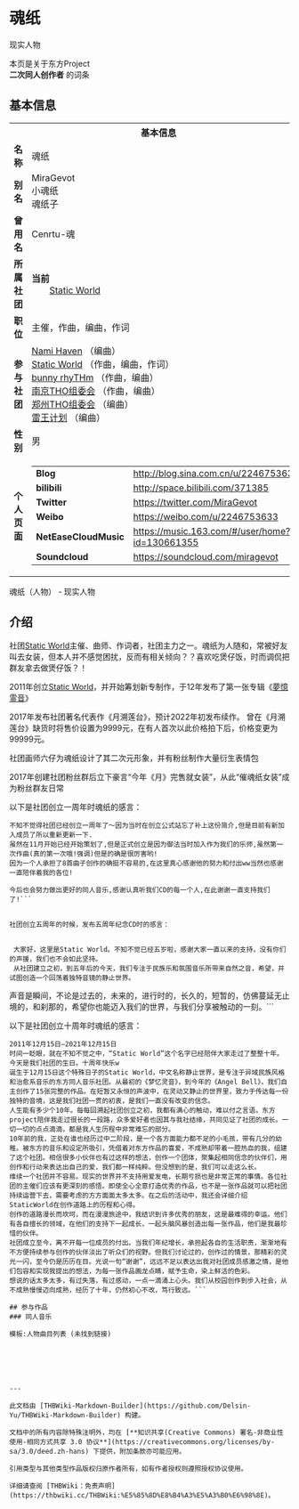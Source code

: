 # 魂纸

<!-- source html: G:\repos\THBWiki-Markdown-Builder\THBWikiMarkdown\Temp\main\1\1e\ns0%3A%E9%AD%82%E7%BA%B8.html -->

现实人物

本页是关于东方Project  
 **二次同人创作者** 的词条
## 基本信息

<table><tbody><tr><th colspan="3">基本信息</th></tr><tr><td class="label"><b>名称</b></td><td> 魂纸 </td></tr><tr><td class="label"><b>别名</b></td><td>MiraGevot<br>小魂纸<br>魂纸子</td></tr><tr><td class="label"><b>曾用名</b></td><td>Cenrtu-魂</td></tr><tr><td class="label"><b>所属社团</b></td><td><b>当前</b><div style="margin-left:2em;"><a href="./Static_World.md" title="Static World">Static World</a></div></td></tr><tr><td class="label"><b>职位</b></td><td>主催，作曲，编曲，作词</td></tr><tr><td class="label"><b>参与社团</b></td><td><a href="./Nami_Haven.md" title="Nami Haven">Nami Haven</a> （编曲）<br><a href="./Static_World.md" title="Static World">Static World</a> （作曲，编曲，作词）<br><a href="./bunny_rhyTHm.md" title="bunny rhyTHm">bunny rhyTHm</a> （作曲，编曲）<br><a href="/index.php?title=%E5%8D%97%E4%BA%ACTHO%E7%BB%84%E5%A7%94%E4%BC%9A&amp;action=edit&amp;redlink=1" class="new" title="南京THO组委会（页面不存在）">南京THO组委会</a> （作曲，编曲）<br><a href="./郑州THO组委会.md" title="郑州THO组委会">郑州THO组委会</a> （编曲）<br><a href="./雷王计划.md" title="雷王计划">雷王计划</a> （编曲）</td></tr><tr><td class="label"><b>性别</b></td><td>男</td></tr><tr><td class="label"><b>个人页面</b></td><td><table border="0" cellspacing="0" cellpadding="0"><tbody><tr><td><b>Blog</b></td><td><a rel="nofollow" class="external free" href="http://blog.sina.com.cn/u/2246753633">http://blog.sina.com.cn/u/2246753633</a></td></tr><tr><td><b>bilibili</b></td><td><a rel="nofollow" class="external free" href="http://space.bilibili.com/371385">http://space.bilibili.com/371385</a></td></tr><tr><td><b>Twitter</b></td><td><a rel="nofollow" class="external free" href="https://twitter.com/MiraGevot">https://twitter.com/MiraGevot</a></td></tr><tr><td><b>Weibo</b></td><td><a rel="nofollow" class="external free" href="https://weibo.com/u/2246753633">https://weibo.com/u/2246753633</a></td></tr><tr><td><b>NetEaseCloudMusic</b></td><td><a rel="nofollow" class="external free" href="https://music.163.com/#/user/home?id=130661355">https://music.163.com/#/user/home?id=130661355</a></td></tr><tr><td><b>Soundcloud</b></td><td><a rel="nofollow" class="external free" href="https://soundcloud.com/miragevot">https://soundcloud.com/miragevot</a></td></tr></tbody></table></td></tr></tbody></table>

魂纸（人物） - 现实人物
## 介绍
  
社团[Static World](./Static_World.md)主催、曲师、作词者，社团主力之一。魂纸为人随和，常被好友叫去女装，但本人并不感觉困扰，反而有相关倾向？？喜欢吃煲仔饭，时而调侃把群友拿去做煲仔饭？！
  
  
2011年创立[Static World](./Static_World.md)，并开始筹划新专制作，于12年发布了第一张专辑《[夢憶霊音](./夢憶霊音.md)》
  
  
2017年发布社团著名代表作《月溯莲台》，预计2022年初发布续作。
曾在《月溯莲台》缺货时将售价设置为9999元，在有人首次以此价格拍下后，价格变更为99999元。
  
  
社团画师六仔为魂纸设计了其二次元形象，并有粉丝制作大量衍生表情包
  
  
2017年创建社团粉丝群后立下豪言“今年《月》完售就女装”，从此“催魂纸女装”成为粉丝群友日常
  
  
以下是社团创立一周年时魂纸的感言：
  

```
不知不觉得社团已经创立一周年了～因为当时在创立公式站忘了补上这份简介,但是目前有新加入成员了所以重新更新一下.
虽然在11月开始已经开始策划了,但是正式创立是因为御法当时加入作为我们的乐师,虽然第一次作曲(真的第一次哦!强调)但是的确是很厉害哟!
因为一个人承担了8首曲子创作的确挺不容易的,在这里真心感谢他的努力和付出ww当然也感谢一直陪伴着我的各位!

今后也会努力做出更好的同人音乐,感谢认真听我们CD的每一个人,在此谢谢一直支持我们了!```

  
社团创立五周年的时候，发布五周年纪念CD时的感言：
  

```
     大家好，这里是Static World。不知不觉已经五岁啦，感谢大家一直以来的支持，没有你们的声援，我们也不会如此坚持。
     从社团建立之初，到五年后的今天，我们专注于民族乐和氛围音乐所带来自然之音，希望，并试图创造一个回荡着独特音镜的静止世界。
声音是瞬间，不论是过去的，未来的，进行时的，长久的，短暂的，仿佛蔓延无止境的，和刹那的，希望你也能迈入我们的世界，与我们分享被触动的一刻。```

  
以下是社团创立十周年时魂纸的感言：
  

```
2011年12月15日—2021年12月15日 
时间一眨眼，就在不知不觉之中，“Static World”这个名字已经陪伴大家走过了整整十年。今天是我们社团的生日。十周年快乐w
诞生于12月15日这个特殊日子的Static World，中文名称静止世界，是专注于异域民族风格和治愈系音乐的东方同人音乐社团。从最初的《梦忆灵音》，到今年的《Angel Bell》，我们自主创作了15张完整的作品。在短暂又永恒的声波中，在灵动又静止的世界里，致力于传达每一份独特的音境，这是我们社团一贯的初衷，是我们一直没有改变的信念。
人生能有多少个10年。每每回溯起社团创立之初，我都有满心的触动，难以付之言语。东方project陪伴我走过很长的一段路，众多爱好者也因其与我社结缘，共同见证了社团的成长。一切一切的点点滴滴，都是我人生历程中非常难忘的部分。
10年前的我，正处在谁也经历过中二阶段，是一个各方面能力都不足的小毛孩，带有几分的幼稚。被东方的音乐和设定所吸引，凭借着对东方作品的喜爱，不成熟却带着一腔热血的我，组建了这个社团。相信很多小伙伴也有过这样的想法，创作一个团体，聚集起相同信念的伙伴们，用创作和行动来表达出自己的爱，我们都一样纯粹。但没想到的是，我们可以走这么长。
维续一个社团并不容易。现实的世界并不支持用爱发电，长期亏损也是非常正常的事情。各位社团的主催们应该有更深刻的感悟。即使全心全意打造优秀的作品，也不是一张作品就可以把社团持续运营下去，需要考虑的方方面面太多太多。在之后的活动中，我还会详细介绍StaticWorld在创作道路上的历程和心得。
创作的道路漫长而坎坷，而在漫漫旅途中，我结识到许多优秀的朋友，这是最难得的幸运。他们有各自擅长的领域，在他们的支持下一起成长，一起头脑风暴创造出每一张作品，他们是我最珍惜的伙伴。
社团成立至今，离不开每一位成员的付出。当我们年纪增长，承担起各自的生活职责，渐渐地有不方便持续参与创作的伙伴淡出了听众们的视野。但我们讨论过的，创作过的情景，那精彩的灵光一闪，至今仍是历历在目。光说一句“谢谢”，远远不足以表达出我对社团成员感激之情，是他们包容和实现我提出的想法，为每一张作品画龙点睛，赋予生命，染上鲜活的色彩。
想说的话太多太多，有过失落，有过感动，一点一滴涌上心头。我们从校园创作到步入社会，从不成熟慢慢迈向成熟，经历了十年，仍然初心不改，笃行致远。```

## 参与作品
### 同人音乐
  
模板:人物曲目列表 (未找到链接)
  





---

此文档由 [THBWiki-Markdown-Builder](https://github.com/Delsin-Yu/THBWiki-Markdown-Builder) 构建。

文档中的所有内容除特殊注明外，均在 [**知识共享(Creative Commons) 署名-非商业性使用-相同方式共享 3.0 协议**](https://creativecommons.org/licenses/by-sa/3.0/deed.zh-hans) 下提供，附加条款亦可能应用。

引用类型与其他类型作品版权归原作者所有，如有作者授权则遵照授权协议使用。

详细请查阅 [THBWiki：免责声明](https://thbwiki.cc/THBWiki:%E5%85%8D%E8%B4%A3%E5%A3%B0%E6%98%8E)。


